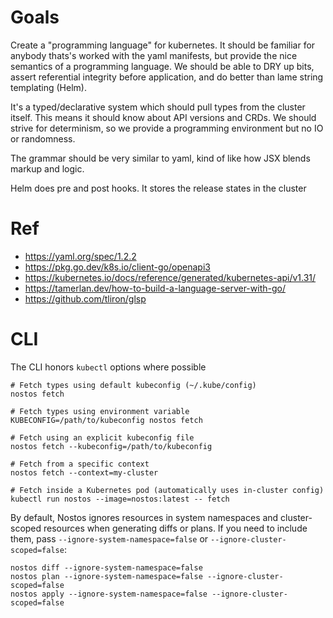 # Goals

Create a "programming language" for kubernetes.  It should be familiar for anybody thats's worked with
the yaml manifests, but provide the nice semantics of a programming language.  We should be able to DRY
up bits, assert referential integrity before application, and do better than lame string templating
(Helm).

It's a typed/declarative system which should pull types from the cluster itself.  This means it should
know about API versions and CRDs. We should strive for determinism, so we provide a programming
environment but no IO or randomness.

The grammar should be very similar to yaml, kind of like how JSX blends markup and logic.

Helm does pre and post hooks.  It stores the release states in the cluster

# Ref

- https://yaml.org/spec/1.2.2
- https://pkg.go.dev/k8s.io/client-go/openapi3
- https://kubernetes.io/docs/reference/generated/kubernetes-api/v1.31/
- https://tamerlan.dev/how-to-build-a-language-server-with-go/
- https://github.com/tliron/glsp

# CLI
The CLI honors `kubectl` options where possible

```
# Fetch types using default kubeconfig (~/.kube/config)
nostos fetch

# Fetch types using environment variable
KUBECONFIG=/path/to/kubeconfig nostos fetch

# Fetch using an explicit kubeconfig file
nostos fetch --kubeconfig=/path/to/kubeconfig

# Fetch from a specific context
nostos fetch --context=my-cluster

# Fetch inside a Kubernetes pod (automatically uses in-cluster config)
kubectl run nostos --image=nostos:latest -- fetch
```

By default, Nostos ignores resources in system namespaces and cluster-scoped resources when generating diffs or plans.
If you need to include them, pass `--ignore-system-namespace=false` or `--ignore-cluster-scoped=false`:

```
nostos diff --ignore-system-namespace=false
nostos plan --ignore-system-namespace=false --ignore-cluster-scoped=false
nostos apply --ignore-system-namespace=false --ignore-cluster-scoped=false
```

